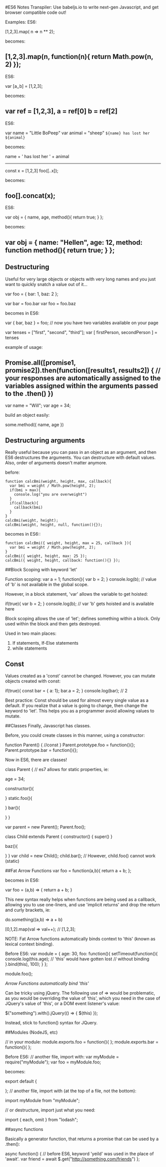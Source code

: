#ES6 Notes
Transpiler: Use babeljs.io to write next-gen Javascript, and get browser compatible code out!

Examples:
ES6:

[1,2,3].map( n => n ** 2);

becomes:

[1,2,3].map(n, function(n){
  return Math.pow(n, 2)
  });
----------------------------------
ES6:

var [a,,b] = [1,2,3];

becomes:

var ref = [1,2,3],
a = ref[0]
b = ref[2]
----------------------------------
ES6:

var name = "Little BoPeep"
var animal = "sheep"
`${name} has lost her ${animal}`

becomes:

 name + ' has lost her ' + animal

---------------------------------
const x = [1,2,3]
foo([..x]);

becomes:

foo[].concat(x);
---------------------------------
ES6:

var obj = {
  name,
  age,
  method(){
    return true;
  }
};

becomes:

var obj = {
  name: "Hellen",
  age: 12,
  method: function method(){
    return true;
  }
};
----------------------------------
## Destructuring

Useful for very large objects or objects with very long names and you just want to quickly snatch a value out of it...

var foo = {
  bar: 1,
  baz: 2
};

var bar = foo.bar
var foo = foo.baz

becomes in ES6:

var { bar, baz } = foo;
// now you have two variables available on your page

var tenses = ["first", "second", "third"];
var [ firstPerson, secondPerson ] = tenses

example of usage:

Promise.all([promise1, promise2]).then(function([results1, results2]) {
  // your responses are automatically assigned to the variables assigned within the arguments passed to the .then()
  })
--------------------------------------
var name = "Will";
var age = 34;

build an object easily:

some.method({ name, age })

## Destructuring arguments
Really useful because you can pass in an object as an argument, and then ES6 destructures the arguments. You can destructure with default values. Also, order of arguments doesn't matter anymore.

before:
```
function calcBmi(weight, height, max, callback){
  var bmi = weight / Math.pow(height, 2);
  if(bmi > max){
    console.log("you are overweight")
  }
  if(callback){
    callback(bmi)
  }
}
calcBmi(weight, height);
calcBmi(weight, height, null, function(){});

```

becomes in ES6::

```
function calcBmi({ weight, height, max = 25, callback }){
  var bmi = weight / Math.pow(height, 2);
}
calcBmi({ weight, height, max: 25 });
calcBmi({ weight, height, callback: function(){} });

```

##Block Scoping with keyword 'let'

Function scoping:
var a = 1;
function(){
  var b = 2;
}
console.log(b);
// value of 'b' is not available in the global scope.

However, in a block statement, 'var' allows the variable to get hoisted:

if(true){
  var b = 2;
}
console.log(b); // var 'b' gets hoisted and is available here

Block scoping allows the use of 'let'; defines something within a block. Only used within the block and then gets destroyed.

Used in two main places:
1. If statements, If-Else statements
2. while statements

## Const

Values created as a 'const' cannot be changed. However, you can mutate objects created with const:

if(true){
  const bar = { a: 1};
  bar.a = 2;
}
console.log(bar); // 2

Best practice:
Const should be used for almost every single value as a default. If you realize that a value is going to change, then change the keyword to 'let'. This helps you as a programmer avoid allowing values to mutate.

##Classes
Finally, Javascript has classes.

Before, you could create classes in this manner, using a constructor:

function Parent() {
  //const
}
Parent.prototype.foo = function(){};
Parent.prototype.bar = function(){};

Now in ES6, there are classes!

class Parent {
  // es7 allows for static properties, ie:

  age = 34;

  constructor(){

  }
  static.foo(){

  }
  bar(){

  }
}

var parent = new Parent();
Parent.foo();

class Child extends Parent {
  constructor() {
    super()
  }

  baz(){

  }
}
var child = new Child();
child.bar(); // However, child.foo() cannot work (static)

##Fat Arrow Functions
var foo = function(a,b){
  return a + b;
};

becomes in ES6:

var foo = (a,b) => {
  return a + b;
}

This new syntax really helps when functions are being used as a callback, allowing you to use one-liners, and use 'implicit returns' and drop the return and curly brackets, ie:


do.something((a,b) => a + b)

[0,1,2].map(val => val++); // [1,2,3];

NOTE: Fat Arrow functions automatically binds context to 'this' (known as lexical context binding).

Before ES6:
var module = {
  age: 30,
  foo: function(){
    setTimeout(function(){
      console.log(this.age);  // 'this' would have gotten lost // without binding
      }.bind(this), 100);
  }
};

module.foo();

*Arrow Functions automatically bind 'this'*

Can be tricky using jQuery. The following use of => would be problematic, as you would be overriding the value of 'this', which you need in the case of JQuery's value of 'this', or a DOM event listener's value:

$("something").with().jQuery(() => {
  $(this)
  });

Instead, stick to function() syntax for JQuery.

##Modules (NodeJS, etc)

// in your module:
module.exports.foo = function(){
};
module.exports.bar = function(){
};

Before ES6:
// another file, import with:
var myModule = require("myModule");
var foo = myModule.foo;

becomes:

export default {

};
// another file, import with (at the top of a file, not the bottom):

import myModule from "myModule";

// or destructure, import just what you need:

import { each, omit } from "lodash";

##async functions

Basically a generator function, that returns a promise that can be used by a .then(): 

async function() {
  // before ES6, keyword 'yeild' was used in the place of 'await'.
  var friend = await $.get("http://something.com/friends")
};
